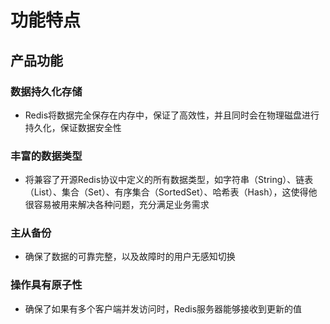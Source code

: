 ﻿# 功能特点

## 产品功能
### 数据持久化存储
- Redis将数据完全保存在内存中，保证了高效性，并且同时会在物理磁盘进行持久化，保证数据安全性

### 丰富的数据类型
- 将兼容了开源Redis协议中定义的所有数据类型，如字符串（String）、链表（List）、集合（Set）、有序集合（SortedSet）、哈希表（Hash），这使得他很容易被用来解决各种问题，充分满足业务需求

### 主从备份
- 确保了数据的可靠完整，以及故障时的用户无感知切换

### 操作具有原子性
- 确保了如果有多个客户端并发访问时，Redis服务器能够接收到更新的值
